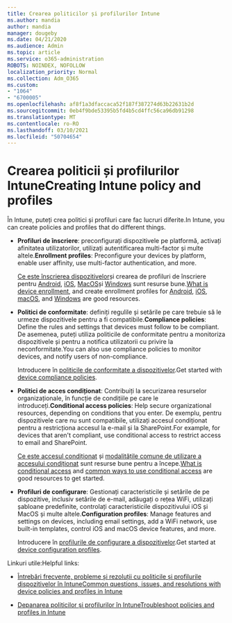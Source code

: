 ```yaml
---
title: Crearea politicilor și profilurilor Intune
ms.author: mandia
author: mandia
manager: dougeby
ms.date: 04/21/2020
ms.audience: Admin
ms.topic: article
ms.service: o365-administration
ROBOTS: NOINDEX, NOFOLLOW
localization_priority: Normal
ms.collection: Adm_O365
ms.custom:
- "1064"
- "6700005"
ms.openlocfilehash: af8f1a3dfaccaca52f187f387274d63b22631b2d
ms.sourcegitcommit: 0eb4f9bde53395b5fd4b5cd4ffc56ca96db91298
ms.translationtype: MT
ms.contentlocale: ro-RO
ms.lasthandoff: 03/10/2021
ms.locfileid: "50704654"
---
```

# <a name="creating-intune-policy-and-profiles"></a><span data-ttu-id="28cdb-102">Crearea politicii și profilurilor Intune</span><span class="sxs-lookup"><span data-stu-id="28cdb-102">Creating Intune policy and profiles</span></span>

<span data-ttu-id="28cdb-103">În Intune, puteți crea politici și profiluri care fac lucruri diferite.</span><span class="sxs-lookup"><span data-stu-id="28cdb-103">In Intune, you can create policies and profiles that do different things.</span></span>

- <span data-ttu-id="28cdb-104">**Profiluri de înscriere**: preconfigurați dispozitivele pe platformă, activați afinitatea utilizatorilor, utilizați autentificarea multi-factor și multe altele.</span><span class="sxs-lookup"><span data-stu-id="28cdb-104">**Enrollment profiles**: Preconfigure your devices by platform, enable user affinity, use multi-factor authentication, and more.</span></span>

  <span data-ttu-id="28cdb-105">[Ce este înscrierea dispozitivelor](https://docs.microsoft.com/intune/device-enrollment)și crearea de profiluri de înscriere pentru [Android](https://docs.microsoft.com/intune/android-enroll), [iOS](https://docs.microsoft.com/intune/ios-enroll), [MacOS](https://docs.microsoft.com/intune/macos-enroll)și [Windows](https://docs.microsoft.com/intune/windows-enrollment-methods) sunt resurse bune.</span><span class="sxs-lookup"><span data-stu-id="28cdb-105">[What is device enrollment](https://docs.microsoft.com/intune/device-enrollment), and create enrollment profiles for [Android](https://docs.microsoft.com/intune/android-enroll), [iOS](https://docs.microsoft.com/intune/ios-enroll), [macOS](https://docs.microsoft.com/intune/macos-enroll), and [Windows](https://docs.microsoft.com/intune/windows-enrollment-methods) are good resources.</span></span>

- <span data-ttu-id="28cdb-106">**Politici de conformitate**: definiți regulile și setările pe care trebuie să le urmeze dispozitivele pentru a fi compatibile.</span><span class="sxs-lookup"><span data-stu-id="28cdb-106">**Compliance policies**: Define the rules and settings that devices must follow to be compliant.</span></span> <span data-ttu-id="28cdb-107">De asemenea, puteți utiliza politicile de conformitate pentru a monitoriza dispozitivele și pentru a notifica utilizatorii cu privire la neconformitate.</span><span class="sxs-lookup"><span data-stu-id="28cdb-107">You can also use compliance policies to monitor devices, and notify users of non-compliance.</span></span>

  <span data-ttu-id="28cdb-108">Introducere în [politicile de conformitate a dispozitivelor](https://docs.microsoft.com/intune/device-compliance-get-started).</span><span class="sxs-lookup"><span data-stu-id="28cdb-108">Get started with [device compliance policies](https://docs.microsoft.com/intune/device-compliance-get-started).</span></span>
- <span data-ttu-id="28cdb-109">**Politici de acces condiționat**: Contribuiți la securizarea resurselor organizaționale, în funcție de condițiile pe care le introduceți.</span><span class="sxs-lookup"><span data-stu-id="28cdb-109">**Conditional access policies**: Help secure organizational resources, depending on conditions that you enter.</span></span> <span data-ttu-id="28cdb-110">De exemplu, pentru dispozitivele care nu sunt compatibile, utilizați accesul condiționat pentru a restricționa accesul la e-mail și la SharePoint.</span><span class="sxs-lookup"><span data-stu-id="28cdb-110">For example, for devices that aren't compliant, use conditional access to restrict access to email and SharePoint.</span></span>

  <span data-ttu-id="28cdb-111">[Ce este accesul condiționat](https://docs.microsoft.com/intune/conditional-access) și [modalitățile comune de utilizare a accesului condiționat](https://docs.microsoft.com/intune/conditional-access-intune-common-ways-use) sunt resurse bune pentru a începe.</span><span class="sxs-lookup"><span data-stu-id="28cdb-111">[What is conditional access](https://docs.microsoft.com/intune/conditional-access) and [common ways to use conditional access](https://docs.microsoft.com/intune/conditional-access-intune-common-ways-use) are good resources to get started.</span></span>

- <span data-ttu-id="28cdb-112">**Profiluri de configurare**: Gestionați caracteristicile și setările de pe dispozitive, inclusiv setările de e-mail, adăugați o rețea WiFi, utilizați șabloane predefinite, controlați caracteristicile dispozitivului iOS și MacOS și multe altele.</span><span class="sxs-lookup"><span data-stu-id="28cdb-112">**Configuration profiles**: Manage features and settings on devices, including email settings, add a WiFi network, use built-in templates, control iOS and macOS device features, and more.</span></span>

  <span data-ttu-id="28cdb-113">Introducere în [profilurile de configurare a dispozitivelor](https://docs.microsoft.com/intune/device-profiles).</span><span class="sxs-lookup"><span data-stu-id="28cdb-113">Get started at [device configuration profiles](https://docs.microsoft.com/intune/device-profiles).</span></span>

<span data-ttu-id="28cdb-114">Linkuri utile:</span><span class="sxs-lookup"><span data-stu-id="28cdb-114">Helpful links:</span></span>

- [<span data-ttu-id="28cdb-115">Întrebări frecvente, probleme și rezoluții cu politicile și profilurile dispozitivelor în Intune</span><span class="sxs-lookup"><span data-stu-id="28cdb-115">Common questions, issues, and resolutions with device policies and profiles in Intune</span></span>](https://docs.microsoft.com/intune/device-profile-troubleshoot)

- [<span data-ttu-id="28cdb-116">Depanarea politicilor și profilurilor în Intune</span><span class="sxs-lookup"><span data-stu-id="28cdb-116">Troubleshoot policies and profiles in Intune</span></span>](https://docs.microsoft.com/troubleshoot/mem/intune/troubleshoot-policies-in-microsoft-intune)
